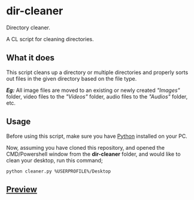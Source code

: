 # dir-cleaner
Directory cleaner.

A CL script for cleaning directories.

## What it does
This script cleans up a directory or multiple directories and properly sorts
out files in the given directory based on the file type.

***Eg:*** All image files are moved to an existing or newly created *"Images"*
	folder, video files to the *"Videos"* folder, audio files to the *"Audios"*
	folder, etc.

## Usage
Before using this script, make sure you have [Python](https://python.org/downloads) installed on your PC.

Now, assuming you have cloned this repository, and opened the CMD/Powershell window from the **dir-cleaner** folder, and would like to clean your desktop, run this command;
```shell
python cleaner.py %USERPROFILE%/Desktop
```

## [Preview](https://www.youtube.com/embed/_yAT5ASdJbc)
